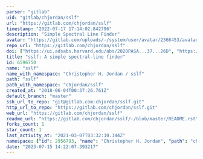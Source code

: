 ```yaml
---
parser: "gitlab"
uid: "gitlab/chjordan/sslf"
url: "https://gitlab.com/chjordan/sslf"
timestamp: "2022-07-17 17:14:02.842796"
description: "Simple Spectral Line Finder"
avatar: "https://gitlab.com/uploads/-/system/user/avatar/2366453/avatar.png"
repo_url: "https://gitlab.com/chjordan/sslf"
doi: ["https://ui.adsabs.harvard.edu/abs/2020PASA...37...26D", "https://ui.adsabs.harvard.edu/abs/2020RNAAS...4...56J", "https://ui.adsabs.harvard.edu/abs/2020ascl.soft08007J/abstract"]
title: "sslf: A simple spectral-line finder"
id: 6596750
name: "sslf"
name_with_namespace: "Christopher H. Jordan / sslf"
path: "sslf"
path_with_namespace: "chjordan/sslf"
created_at: "2018-06-04T00:37:26.761Z"
default_branch: "master"
ssh_url_to_repo: "git@gitlab.com:chjordan/sslf.git"
http_url_to_repo: "https://gitlab.com/chjordan/sslf.git"
web_url: "https://gitlab.com/chjordan/sslf"
readme_url: "https://gitlab.com/chjordan/sslf/-/blob/master/README.rst"
forks_count: 1
star_count: 1
last_activity_at: "2021-03-07T03:32:30.144Z"
namespace: {"id": 2956793, "name": "Christopher H. Jordan", "path": "chjordan", "kind": "user", "full_path": "chjordan", "parent_id": null, "avatar_url": "/uploads/-/system/user/avatar/2366453/avatar.png", "web_url": "https://gitlab.com/chjordan"}
date: "2023-07-15 14:22:07.393217"
---
```

